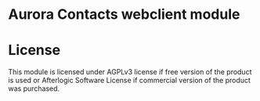 # Aurora Contacts webclient module

# License
This module is licensed under AGPLv3 license if free version of the product is used or Afterlogic Software License if commercial version of the product was purchased.
